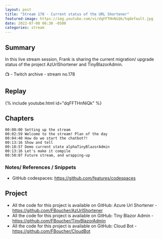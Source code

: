 ```yaml
---
layout: post
title: "Stream 178 - Current status of the URL Shortener"
featured-image: https://img.youtube.com/vi/dqFFTHnNiQk/hqdefault.jpg
date: 2022-07-08 06:30 -0500
categories: stream
---
```


## Summary

In this live stream session, Frank is sharing the current migration/ upgrade status of the project AzUrlShortener and TinyBlazorAdmin. 

📺 - Twitch archive - stream no.178

## Replay

{% include youtube.html id="dqFFTHnNiQk" %}
<br/><!--more-->

## Chapters

    00:00:00 Setting up the stream
    00:02:59 Welcome to the stream! Plan of the day
    00:04:40 How do we start the chatbot?!
    00:13:16 Show and tell
    00:18:57 Demo current state alphaTinyBlazorAdmin
    00:13:16 Let's make it compile
    00:50:07 Future stream, and wrapping-up


### Notes/ References / Snippets

- GitHub codespaces: https://github.com/features/codespaces


Project
-------

- All the code for this project is available on GitHub: Azure Url Shortener - https://github.com/FBoucher/AzUrlShortener
- All the code for this project is available on GitHub: Tiny Blazor Admin - https://github.com/FBoucher/TinyBlazorAdmin
- All the code for this project is available on GitHub: Cloud Bot - https://github.com/FBoucher/CloudBot

